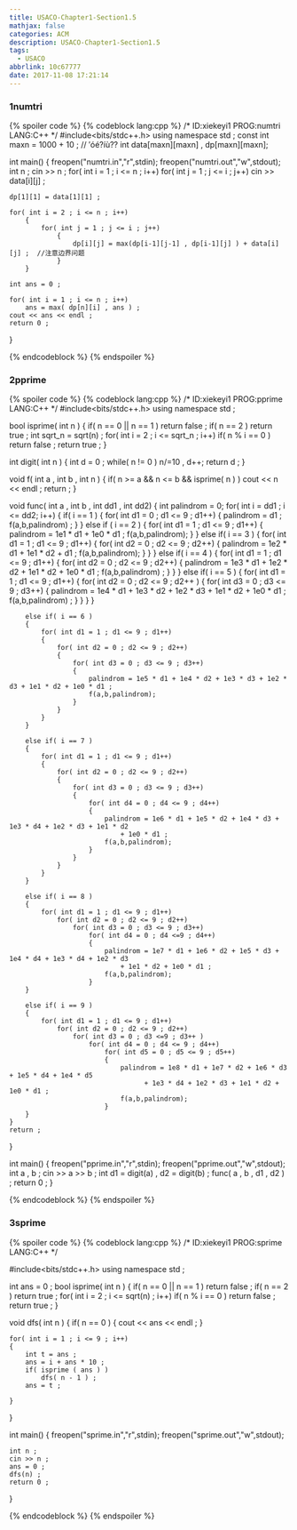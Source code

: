 ```yaml
---
title: USACO-Chapter1-Section1.5
mathjax: false
categories: ACM
description: USACO-Chapter1-Section1.5
tags:
  - USACO
abbrlink: 10c67777
date: 2017-11-08 17:21:14
---
```


### 1numtri

{% spoiler code %}
{% codeblock lang:cpp %} 
/*
ID:xiekeyi1
PROG:numtri
LANG:C++
*/
#include<bits/stdc++.h>
using namespace std ;
const int maxn = 1000 + 10 ;
// ′óé?íù??
int data[maxn][maxn] , dp[maxn][maxn];

int main()
{
	freopen("numtri.in","r",stdin);
	freopen("numtri.out","w",stdout);
	int n ;
	cin >> n ;
	for( int i = 1 ; i <= n ; i++)
		for( int j = 1 ; j <= i ; j++)
			cin >> data[i][j] ;

	dp[1][1] = data[1][1] ;

	for( int i = 2 ; i <= n ; i++)
		{
			for( int j = 1 ; j <= i ; j++)
				{
					dp[i][j] = max(dp[i-1][j-1] , dp[i-1][j] ) + data[i][j] ;  //注意边界问题
				}
		}

	int ans = 0 ;

	for( int i = 1 ; i <= n ; i++)
		ans = max( dp[n][i] , ans ) ;
	cout << ans << endl ;
	return 0 ;
}

{% endcodeblock %} 
{% endspoiler %}

### 2pprime

{% spoiler code %}
{% codeblock lang:cpp %} 
/*
ID:xiekeyi1
PROG:pprime
LANG:C++
*/
#include<bits/stdc++.h>
using namespace std ;


bool isprime( int n )
{
	if( n == 0 || n == 1 )
		return false ; 
	if( n == 2 )
		return true ;
	int sqrt_n = sqrt(n) ; 
	for( int i = 2 ; i <= sqrt_n ; i++)
		if( n % i == 0 )
			return false ;
	return true ; 
}


int digit( int n )
{
	int d = 0 ;
	while( n != 0 )
		n/=10 , d++;
	return d ; 
}

void f( int a , int b , int n )
{
	if( n >= a && n <= b  && isprime( n ) )
		cout << n << endl ;
	return  ; 
}

void func( int a , int b , int dd1 , int dd2)
{
	int palindrom = 0; 
	for( int i = dd1 ; i <= dd2; i++)
	{
		if( i == 1 )
		{
			for( int d1 = 0 ; d1 <= 9 ; d1++)
			{
				palindrom = d1 ; 
				f(a,b,palindrom) ;
			}
		}
		else if ( i == 2 )
		{
			for( int d1 = 1 ; d1 <= 9 ; d1++)
			{
				palindrom = 1e1 * d1 + 1e0 * d1 ;
				f(a,b,palindrom);
			}
		}
		else if( i == 3 )
		{
			for( int d1 = 1 ; d1 <= 9 ; d1++)
			{
				for( int d2 = 0 ; d2 <= 9 ; d2++)
				{
					palindrom = 1e2 * d1 + 1e1 * d2 + d1 ;
					f(a,b,palindrom);
				}
			}
		}
		else if( i == 4 )
		{
			for( int d1 = 1 ;  d1 <= 9 ; d1++)
			{
				for( int d2 = 0 ; d2 <= 9 ; d2++)
				{
					palindrom = 1e3 * d1 + 1e2 * d2 + 1e1 * d2 + 1e0 * d1 ;
					f(a,b,palindrom) ;
				}
			}
		}
		else if( i == 5 )
		{
			for( int d1 = 1 ; d1 <= 9 ; d1++)
			{
				for( int d2 = 0 ; d2 <= 9 ; d2++ )
				{
					for( int d3 = 0 ; d3 <= 9 ; d3++)
					{
						palindrom = 1e4 * d1 + 1e3 * d2 + 1e2 * d3 + 1e1 * d2 + 1e0 * d1 ;
						f(a,b,palindrom) ;
					}
				}
			}
		}

		else if( i == 6 )
		{
			for( int d1 = 1 ; d1 <= 9 ; d1++)
			{
				for( int d2 = 0 ; d2 <= 9 ; d2++)
				{
					for( int d3 = 0 ; d3 <= 9 ; d3++)
					{
						palindrom = 1e5 * d1 + 1e4 * d2 + 1e3 * d3 + 1e2 * d3 + 1e1 * d2 + 1e0 * d1 ;
						f(a,b,palindrom);
					}
				}
			}
		}

		else if( i == 7 ) 
		{
			for( int d1 = 1 ; d1 <= 9 ; d1++)
			{
				for( int d2 = 0 ; d2 <= 9 ; d2++)
				{
					for( int d3 = 0 ; d3 <= 9 ; d3++)
					{
						for( int d4 = 0 ; d4 <= 9 ; d4++)
						{
							palindrom = 1e6 * d1 + 1e5 * d2 + 1e4 * d3 + 1e3 * d4 + 1e2 * d3 + 1e1 * d2
								+ 1e0 * d1 ;
							f(a,b,palindrom);
						}
					}
				}
			}
		}

		else if( i == 8 )
		{
			for( int d1 = 1 ; d1 <= 9 ; d1++)
				for( int d2 = 0 ; d2 <= 9 ; d2++)
					for( int d3 = 0 ; d3 <= 9 ; d3++)
						for( int d4 = 0 ; d4 <=9 ; d4++)
						{
							palindrom = 1e7 * d1 + 1e6 * d2 + 1e5 * d3 + 1e4 * d4 + 1e3 * d4 + 1e2 * d3 
								+ 1e1 * d2 + 1e0 * d1 ;
							f(a,b,palindrom);
						}
		}

		else if( i == 9 )
		{
			for( int d1 = 1 ; d1 <= 9 ; d1++)
				for( int d2 = 0 ; d2 <= 9 ; d2++)
					for( int d3 = 0 ; d3 <=9 ; d3++ )
						for( int d4 = 0 ; d4 <= 9 ; d4++)
							for( int d5 = 0 ; d5 <= 9 ; d5++)
							{
								palindrom = 1e8 * d1 + 1e7 * d2 + 1e6 * d3 + 1e5 * d4 + 1e4 * d5
									  + 1e3 * d4 + 1e2 * d3 + 1e1 * d2 + 1e0 * d1 ;
								f(a,b,palindrom);
							}
		}
	}
	return ; 
}


				




int main()
{
	freopen("pprime.in","r",stdin);
	freopen("pprime.out","w",stdout);
	int a  , b ;
	cin >> a >> b ;
	int d1 = digit(a) , d2 = digit(b) ;
	func( a , b , d1 , d2 ) ; 
	return 0 ;
}

{% endcodeblock %} 
{% endspoiler %}

### 3sprime


{% spoiler code %}
{% codeblock lang:cpp %} 
/*
ID:xiekeyi1
PROG:sprime
LANG:C++
*/

#include<bits/stdc++.h>
using namespace std ;

int ans = 0 ; 
bool isprime( int n )
{
	if( n == 0 || n == 1 )
		return false ;
	if( n == 2 )
		return true ;
	for( int i = 2 ; i <= sqrt(n) ; i++)
		if(  n % i == 0 )
			return false ;
	return true ;
}

void dfs( int n )
{
	if( n == 0 )
	{
		cout <<  ans << endl ;
	}

	for( int i = 1 ; i <= 9 ; i++)
	{
		int t = ans ; 
		ans = i + ans * 10 ;
		if( isprime ( ans ) ) 
			dfs( n - 1 ) ;
		ans = t ; 

	}
}


	

int main()
{
	freopen("sprime.in","r",stdin);
	freopen("sprime.out","w",stdout);
	
	int n ;
	cin >> n ;
	ans = 0 ;
	dfs(n) ;
	return 0 ;
}

{% endcodeblock %} 
{% endspoiler %}

